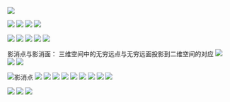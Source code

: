 ![](images/20231105222417.png)

![](images/20231105223319.png)
![](images/20231105223540.png)
![](images/20231105223626.png)
![](images/20231105223822.png)

![](images/20231105223855.png)
![](images/20231105223930.png)
![](images/20231105223948.png)
![](images/20231105224024.png)
![](images/20231105224247.png)

影消点与影消面：
三维空间中的无穷远点与无穷远面投影到二维空间的对应
![](images/20231105224635.png)
![](images/20231105224856.png)
![](images/20231105225029.png)

![影消点](images/20231105225209.png)
![](images/20231105225633.png)
![](images/20231105225806.png)
![](images/20231105230132.png)
![](images/20231105232556.png)
![](images/20231105232657.png)
![](images/20231105232745.png)
![](images/20231105232803.png)
![](images/20231105232839.png)
![](images/20231105232901.png)

![](images/20231105233105.png)
![](images/20231105233159.png)
![](images/20231105233315.png)
